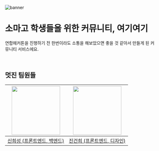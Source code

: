 ![banner](https://github.com/user-attachments/assets/bb945cfa-b1db-45fc-960e-590ba1f5595f)

# 소마고 학생들을 위한 커뮤니티, 여기여기
연합헤커톤을 진행하기 전 한번이라도 소통을 해보았으면 좋을 것 같아서 만들게 된 커뮤니티 서비스에요.


<br>

## 멋진 팀원들
|<img src="https://avatars.githubusercontent.com/u/128358820?v=4" width="160">|<img src="https://avatars.githubusercontent.com/u/132252115?v=4" width="160">|
|:-:|:-:|
|[신희성 (프론트엔드, 백엔드)](https://github.com/huise0ng)|[진건희 (프론트엔드, 디자인)](https://github.com/GSMIOTjgh)|

